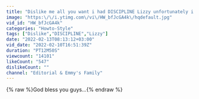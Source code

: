 ```yaml
---
title: "Dislike me all you want i had DISCIPLINE Lizzy unfortunately i 1njured her"
image: "https:\/\/i.ytimg.com\/vi\/HW_bfJcGA4k\/hqdefault.jpg"
vid_id: "HW_bfJcGA4k"
categories: "Howto-Style"
tags: ["Dislike","DISCIPLINE","Lizzy"]
date: "2022-02-13T08:13:12+03:00"
vid_date: "2022-02-10T16:51:39Z"
duration: "PT12M50S"
viewcount: "14101"
likeCount: "547"
dislikeCount: ""
channel: "Editorial & Emmy's Family"
---
```

{% raw %}God bless you guys...{% endraw %}
